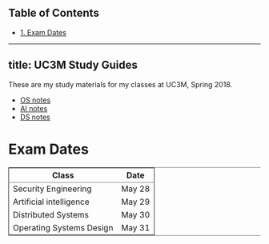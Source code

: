 <div id="table-of-contents">
<h2>Table of Contents</h2>
<div id="text-table-of-contents">
<ul>
<li><a href="#sec-1">1. Exam Dates</a></li>
</ul>
</div>
</div>

---
title: UC3M Study Guides
---

These are my study materials for my classes at UC3M, Spring 2018.

-   [OS notes](os.md)
-   [AI notes](ai.md)
-   [DS notes](ds.md)

# Exam Dates<a id="sec-1" name="sec-1"></a>

<table border="2" cellspacing="0" cellpadding="6" rules="groups" frame="hsides">


<colgroup>
<col  class="left" />

<col  class="left" />
</colgroup>
<thead>
<tr>
<th scope="col" class="left">Class</th>
<th scope="col" class="left">Date</th>
</tr>
</thead>

<tbody>
<tr>
<td class="left">Security Engineering</td>
<td class="left">May 28</td>
</tr>


<tr>
<td class="left">Artificial intelligence</td>
<td class="left">May 29</td>
</tr>


<tr>
<td class="left">Distributed Systems</td>
<td class="left">May 30</td>
</tr>


<tr>
<td class="left">Operating Systems Design</td>
<td class="left">May 31</td>
</tr>
</tbody>
</table>